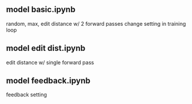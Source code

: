 ## model basic.ipynb
random, max, edit distance w/ 2 forward passes
change setting in training loop

## model edit dist.ipynb
edit distance w/ single forward pass

## model feedback.ipynb
feedback setting